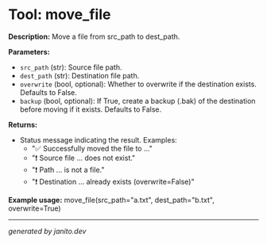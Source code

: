 # Tool: move_file

**Description:**
Move a file from src_path to dest_path.

**Parameters:**
- `src_path` (str): Source file path.
- `dest_path` (str): Destination file path.
- `overwrite` (bool, optional): Whether to overwrite if the destination exists. Defaults to False.
- `backup` (bool, optional): If True, create a backup (.bak) of the destination before moving if it exists. Defaults to False.

**Returns:**
- Status message indicating the result. Examples:
  - "✅ Successfully moved the file to ..."
  - "❗ Source file ... does not exist."
  - "❗ Path ... is not a file."
  - "❗ Destination ... already exists (overwrite=False)"

**Example usage:**
move_file(src_path="a.txt", dest_path="b.txt", overwrite=True)

---
_generated by janito.dev_